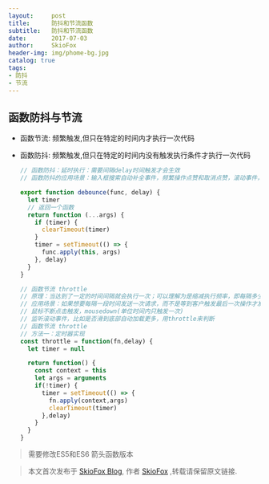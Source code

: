 ```yaml
---
layout:     post
title:      防抖和节流函数
subtitle:   防抖和节流函数
date:       2017-07-03
author:     SkioFox
header-img: img/phome-bg.jpg
catalog: true
tags:
- 防抖
- 节流
---
```


## 函数防抖与节流

- 函数节流: 频繁触发,但只在特定的时间内才执行一次代码
- 函数防抖: 频繁触发,但只在特定的时间内没有触发执行条件才执行一次代码 

  ```js
  // 函数防抖：延时执行：需要间隔delay时间触发才会生效
  // 函数防抖的应用场景：输入框搜索自动补全事件，频繁操作点赞和取消点赞，滚动事件，resize窗口变化

  export function debounce(func, delay) {
    let timer
    // 返回一个函数
    return function (...args) {
      if (timer) {
        clearTimeout(timer)
      }
      timer = setTimeout(() => {
        func.apply(this, args)
      }, delay)
    }
  }

  // 函数节流 throttle
  // 原理：当达到了一定的时间间隔就会执行一次；可以理解为是缩减执行频率，即每隔多少事件执行一次
  // 应用场景：如果想要每隔一段时间发送一次请求，而不是等到客户触发最后一次操作才发送请求，可以这样实现
  // 鼠标不断点击触发，mousedown(单位时间内只触发一次)
  // 监听滚动事件，比如是否滑到底部自动加载更多，用throttle来判断
  // 函数节流 throttle
  // 方法一：定时器实现
  const throttle = function(fn,delay) {
    let timer = null

    return function() {
      const context = this
      let args = arguments
      if(!timer) {
        timer = setTimeout(() => {
          fn.apply(context,args) 
          clearTimeout(timer) 
        },delay)
      }
    }
  }
  ```

> 需要修改ES5和ES6 箭头函数版本

> 本文首次发布于 [SkioFox Blog](http://blog.skiofox.top), 作者 [SkioFox](https://github.com/LoverFancy/) ,转载请保留原文链接.